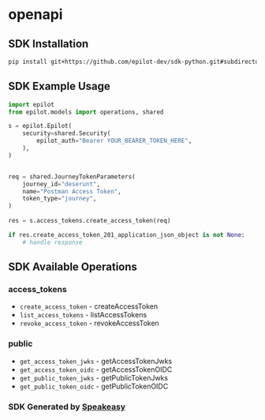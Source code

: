 # openapi

<!-- Start SDK Installation -->
## SDK Installation

```bash
pip install git+https://github.com/epilot-dev/sdk-python.git#subdirectory=access_token
```
<!-- End SDK Installation -->

## SDK Example Usage
<!-- Start SDK Example Usage -->
```python
import epilot
from epilot.models import operations, shared

s = epilot.Epilot(
    security=shared.Security(
        epilot_auth="Bearer YOUR_BEARER_TOKEN_HERE",
    ),
)


req = shared.JourneyTokenParameters(
    journey_id="deserunt",
    name="Postman Access Token",
    token_type="journey",
)
    
res = s.access_tokens.create_access_token(req)

if res.create_access_token_201_application_json_object is not None:
    # handle response
```
<!-- End SDK Example Usage -->

<!-- Start SDK Available Operations -->
## SDK Available Operations


### access_tokens

* `create_access_token` - createAccessToken
* `list_access_tokens` - listAccessTokens
* `revoke_access_token` - revokeAccessToken

### public

* `get_access_token_jwks` - getAccessTokenJwks
* `get_access_token_oidc` - getAccessTokenOIDC
* `get_public_token_jwks` - getPublicTokenJwks
* `get_public_token_oidc` - getPublicTokenOIDC
<!-- End SDK Available Operations -->

### SDK Generated by [Speakeasy](https://docs.speakeasyapi.dev/docs/using-speakeasy/client-sdks)
